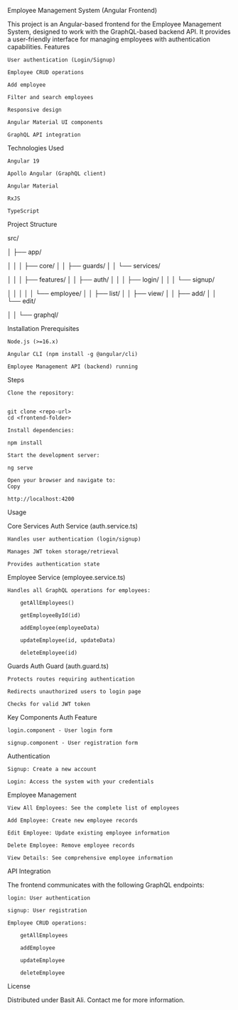 Employee Management System (Angular Frontend)

This project is an Angular-based frontend for the Employee Management System, designed to work with the GraphQL-based backend API. It provides a user-friendly interface for managing employees with authentication capabilities.
Features

    User authentication (Login/Signup)

    Employee CRUD operations

    Add employee

    Filter and search employees

    Responsive design

    Angular Material UI components

    GraphQL API integration

Technologies Used

    Angular 19

    Apollo Angular (GraphQL client)

    Angular Material

    RxJS

    TypeScript

Project Structure

src/

│
├── app/

│ │
│ ├── core/
│ │ ├── guards/
│ │ └── services/

│ │
│ ├── features/
│ │ ├── auth/
│ │ │ ├── login/
│ │ │ └── signup/

│ │ │
│ │ └── employee/
│ │ ├── list/
│ │ ├── view/
│ │ ├── add/
│ │ └── edit/

│ │
└── graphql/

Installation
Prerequisites

    Node.js (>=16.x)

    Angular CLI (npm install -g @angular/cli)

    Employee Management API (backend) running

Steps

    Clone the repository:


    git clone <repo-url>
    cd <frontend-folder>

    Install dependencies:

    npm install

    Start the development server:

    ng serve

    Open your browser and navigate to:
    Copy

    http://localhost:4200

Usage

Core Services
Auth Service (auth.service.ts)

    Handles user authentication (login/signup)

    Manages JWT token storage/retrieval

    Provides authentication state

Employee Service (employee.service.ts)

    Handles all GraphQL operations for employees:

        getAllEmployees()

        getEmployeeById(id)

        addEmployee(employeeData)

        updateEmployee(id, updateData)

        deleteEmployee(id)

Guards
Auth Guard (auth.guard.ts)

    Protects routes requiring authentication

    Redirects unauthorized users to login page

    Checks for valid JWT token

Key Components
Auth Feature

    login.component - User login form

    signup.component - User registration form

Authentication

    Signup: Create a new account

    Login: Access the system with your credentials

Employee Management

    View All Employees: See the complete list of employees

    Add Employee: Create new employee records

    Edit Employee: Update existing employee information

    Delete Employee: Remove employee records

    View Details: See comprehensive employee information

API Integration

The frontend communicates with the following GraphQL endpoints:

    login: User authentication

    signup: User registration

    Employee CRUD operations:

        getAllEmployees

        addEmployee

        updateEmployee

        deleteEmployee

License

Distributed under Basit Ali. Contact me for more information.
